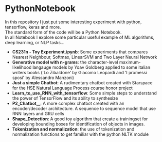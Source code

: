 # PythonNotebook 
In this repository I just put some interesting experiment with python, tensorflow, keras and more. </br>
The standard form of the code will be a Python Notebook. </br>
In all Notebook I explore some particular useful example of ML algorithms, deep learning, or NLP tasks...

- <b>CS231n - Toy Experiment.ipynb</b>: Some experiments that compares Nearest Neighbour, Softmax, LinearSVM and Two Layer Neural Network
- <b>Generative model with n-grams</b>: the character-level maximum-likelihood langauge models by Yoav Goldberg applied to some italian writers books ('Lo Zibaldone' by Giacomo Leopardi and 'I promessi sposi' by Alessandro Manzoni)
- <b>Just a simple Chatbot</b>: A rudimentary chatbot created with Starspace for the HSE Natural Language Process course honor project
- <b>Learn_to_use_RNN_with_tensorflow</b>: Some simple steps to understand the power of TensorFlow and its ability to synthesize
- <b>P2_Chatbot__</b>: A more complex chatbot created with an encoder/decoder architecture. A sequence to sequence model that use RNN layers and GRU cells 
- <b>Shape_Detection</b>: A good toy algorithm that create a trainingset for developing bounding boxes for identification of objects in images. 
- <b>Tokenization and normalization</b>: the use of tokenization and normalization functions to get familiar with the python NLTK module
